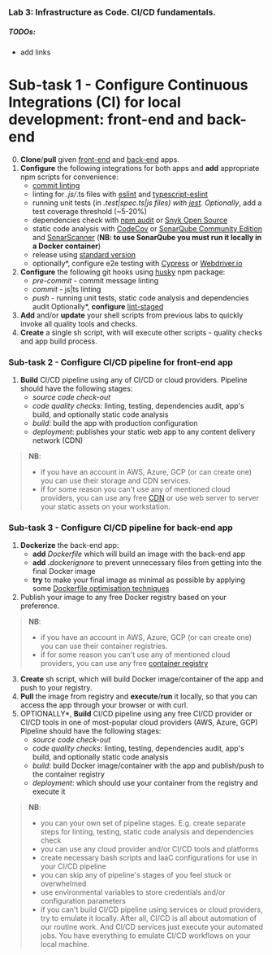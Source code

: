 ### Lab 3: Infrastructure as Code. CI/CD fundamentals.

##### TODOs:
- add links

# Sub-task 1 - Configure Continuous Integrations (CI) for local development: front-end and back-end

0. **Clone**/**pull** given [front-end](https://github.com/EPAM-JS-Competency-center/shop-angular-cloudfront/tree/feat/devops-cicd-lab) and [back-end](https://github.com/EPAM-JS-Competency-center/nestjs-rest-api/tree/feat/devops-cicd-lab) apps.
1. **Configure** the following integrations for both apps and **add** appropriate npm scripts for convenience:
   - [commit linting](https://commitlint.js.org/#/?id=getting-started) 
   - linting for *.js/*.ts files with [eslint](https://eslint.org/) and [typescript-eslint](https://typescript-eslint.io/docs/)
   - running unit tests (in *.test|spec.ts|js files) with [jest](https://jestjs.io/). Optionally*, add a test coverage threshold (~5-20%)
   - dependencies check with [npm audit](https://docs.npmjs.com/cli/v6/commands/npm-audit) or [Snyk Open Source](https://snyk.io/product/open-source-security-management/)
   - static code analysis with [CodeCov](https://about.codecov.io/for/open-source/) or [SonarQube Community Edition](https://www.sonarqube.org/downloads/) and [SonarScanner](https://www.npmjs.com/package/sonarqube-scanner) (**NB: to use SonarQube you must run it locally in a Docker container**)
   - release using [standard version](https://www.npmjs.com/package/standard-version)
   - optionally*, configure e2e testing with [Cypress](https://www.cypress.io/) or [Webdriver.io](https://webdriver.io/)
2. **Configure** the following git hooks using [husky](https://www.npmjs.com/package/husky) npm package:
   - _pre-commit_ - commit message linting
   - _commit_ - js|ts linting
   - _push_ - running unit tests, static code analysis and dependencies audit
Optionally*, **configure** [lint-staged](https://www.npmjs.com/package/lint-staged)
3. **Add** and/or **update** your shell scripts from previous labs to quickly invoke all quality tools and checks.
4. **Create** a single sh script, with will execute other scripts - quality checks and app build process.

### Sub-task 2 - Configure CI/CD pipeline for front-end app

1. **Build** CI/CD pipeline using any of CI/CD or cloud providers.
Pipeline should have the following stages:
   - _source code check-out_
   - _code quality checks_: linting, testing, dependencies audit, app's build, and optionally static code analysis
   - _build_: build the app with production configuration
   - _deployment_: publishes your static web app to any content delivery network (CDN)
> **NB**:
  >- if you have an account in AWS, Azure, GCP (or can create one) you can use their storage and CDN services.
  >- if for some reason you can't use any of mentioned cloud providers, you can use any free [CDN](https://geekflare.com/free-cdn-list/) or use web server to server your static assets on your workstation.

### Sub-task 3 - Configure CI/CD pipeline for back-end app

1. **Dockerize** the back-end app:
   - **add** _Dockerfile_ which will build an image with the back-end app
   - **add** _.dockerignore_ to prevent unnecessary files from getting into the final Docker image
   - **try** to make your final image as minimal as possible by applying some [Dockerfile optimisation techniques](https://www.codewall.co.uk/writing-an-optimized-dockerfile/)
2. Publish your image to any free Docker registry based on your preference.
> **NB**:
  >- if you have an account in AWS, Azure, GCP (or can create one) you can use their container registries.
  >- if for some reason you can't use any of mentioned cloud providers, you can use any free [container registry](https://www.slant.co/topics/2436/~best-docker-image-private-registries)
3. **Create** sh script, which will build Docker image/container of the app and push to your registry.
4. **Pull** the image from registry and **execute**/**run** it locally, so that you can access the app through your browser or with curl.
5. OPTIONALLY*, **Build** CI/CD pipeline using any free CI/CD provider or CI/CD tools in one of most-popular cloud providers (AWS, Azure, GCP)
Pipeline should have the following stages:
   - _source code check-out_
   - _code quality checks_: linting, testing, dependencies audit, app's build, and optionally static code analysis
   - _build_: build Docker image/container with the app and publish/push to the container registry
   - _deployment_: which should use your container from the registry and execute it

> **NB**:
 >- you can your own set of pipeline stages. E.g. create separate steps for linting, testing, static code analysis and dependencies check
 >- you can use any cloud provider and/or CI/CD tools and platforms
 >- create necessary bash scripts and IaaC configurations for use in your CI/CD pipeline
 >- you can skip any of pipeline's stages of you feel stuck or overwhelmed
 >- use environmental variables to store credentials and/or configuration parameters
 >- if you can't build CI/CD pipeline using services or cloud providers, try to emulate it locally. 
    After all, CI/CD is all about automation of our routine work. And CI/CD services just execute your automated jobs.
    You have everything to emulate CI/CD workflows on your local machine.
